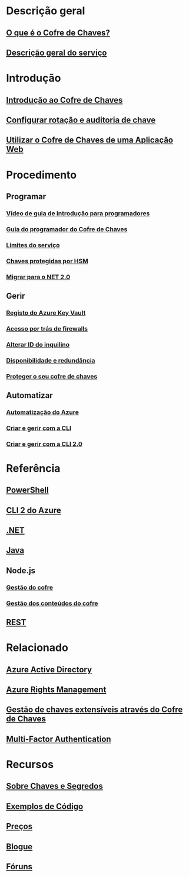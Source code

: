 # Descrição geral
## [O que é o Cofre de Chaves?](key-vault-whatis.md)
## [Descrição geral do serviço](https://azure.microsoft.com/services/key-vault/)

# Introdução
## [Introdução ao Cofre de Chaves](key-vault-get-started.md)
## [Configurar rotação e auditoria de chave](key-vault-key-rotation-log-monitoring.md)
## [Utilizar o Cofre de Chaves de uma Aplicação Web](key-vault-use-from-web-application.md)

# Procedimento
## Programar
### [Vídeo de guia de introdução para programadores](http://channel9.msdn.com/Blogs/Windows-Azure/Azure-Key-Vault-Developer-Quick-Start)
### [Guia do programador do Cofre de Chaves](key-vault-developers-guide.md)
### [Limites do serviço](key-vault-service-limits.md)
### [Chaves protegidas por HSM](key-vault-hsm-protected-keys.md)
### [Migrar para o NET 2.0](key-vault-dotnet2api-release-notes.md)

## Gerir
### [Registo do Azure Key Vault](key-vault-logging.md)
### [Acesso por trás de firewalls](key-vault-access-behind-firewall.md)
### [Alterar ID do inquilino](key-vault-subscription-move-fix.md)
### [Disponibilidade e redundância](key-vault-disaster-recovery-guidance.md)
### [Proteger o seu cofre de chaves](key-vault-secure-your-key-vault.md)

## Automatizar
### [Automatização do Azure](automation-manage-key-vault.md)
### [Criar e gerir com a CLI](key-vault-manage-with-cli.md)
### [Criar e gerir com a CLI 2.0](key-vault-manage-with-cli2.md)

# Referência
## [PowerShell](/powershell/module/azurerm.keyvault)
## [CLI 2 do Azure](/cli/azure/keyvault)
## [.NET](/dotnet/api/microsoft.azure.keyvault)
## [Java](/java/api/com.microsoft.azure.keyvault)
## Node.js
### [Gestão do cofre](http://azure.github.io/azure-sdk-for-node/azure-arm-keyvault/latest)
### [Gestão dos conteúdos do cofre](http://azure.github.io/azure-sdk-for-node/azure-keyvault/latest)
## [REST](/rest/api/keyvault)

# Relacionado
## [Azure Active Directory](https://azure.microsoft.com/documentation/services/active-directory/)
## [Azure Rights Management](https://technet.microsoft.com/en-US/dn175750)
## [Gestão de chaves extensíveis através do Cofre de Chaves](https://msdn.microsoft.com/en-us/library/azure/dn198405)
## [Multi-Factor Authentication](https://azure.microsoft.com/documentation/services/multi-factor-authentication/)

# Recursos
## [Sobre Chaves e Segredos](https://msdn.microsoft.com/en-us/library/azure/dn903623)
## [Exemplos de Código](https://www.microsoft.com/download/details.aspx?id=45343)
## [Preços](https://azure.microsoft.com/pricing/details/key-vault/)
## [Blogue](http://blogs.technet.com/b/kv/)
## [Fóruns](https://social.msdn.microsoft.com/forums/azure/en-US/home?forum=AzureKeyVault)
